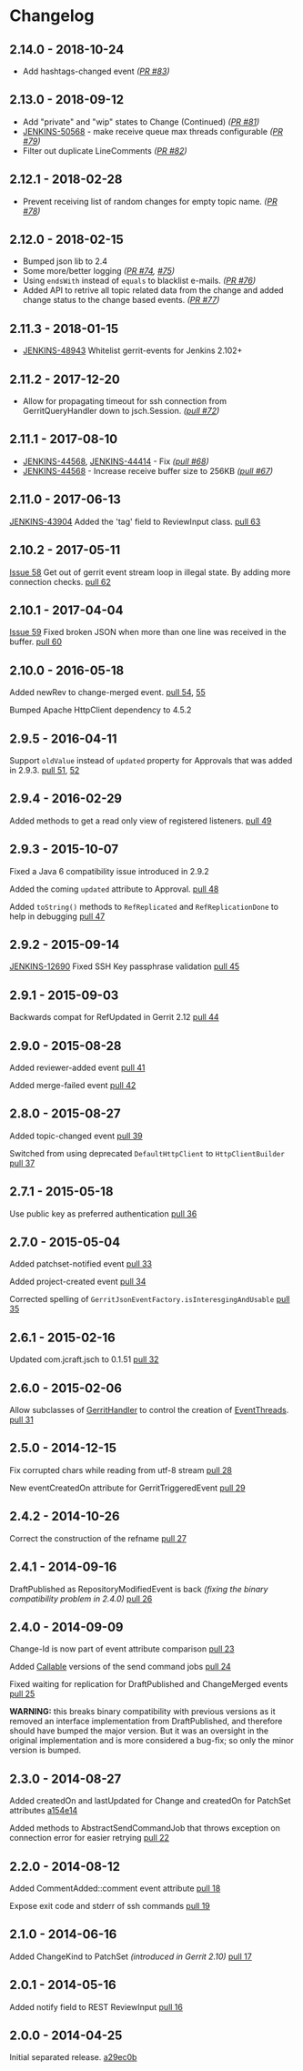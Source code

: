 # Changelog

## 2.14.0 - 2018-10-24
* Add hashtags-changed event _([PR #83](https://github.com/sonyxperiadev/gerrit-events/pull/83))_

## 2.13.0 - 2018-09-12
* Add "private" and "wip" states to Change (Continued) _([PR #81](https://github.com/sonyxperiadev/gerrit-events/pull/81))_
* [JENKINS-50568](https://issues.jenkins-ci.org/browse/JENKINS-50568) - make receive queue max threads configurable _([PR #79](https://github.com/sonyxperiadev/gerrit-events/pull/79))_
* Filter out duplicate LineComments _([PR #82](https://github.com/sonyxperiadev/gerrit-events/pull/82))_

## 2.12.1 - 2018-02-28
* Prevent receiving list of random changes for empty topic name. _([PR #78](https://github.com/sonyxperiadev/gerrit-events/pull/78))_

## 2.12.0 - 2018-02-15
* Bumped json lib to 2.4
* Some more/better logging _([PR #74](https://github.com/sonyxperiadev/gerrit-events/pull/74), [#75](https://github.com/sonyxperiadev/gerrit-events/pull/75))_
* Using `endsWith` instead of `equals` to blacklist e-mails. _([PR #76](https://github.com/sonyxperiadev/gerrit-events/pull/76))_
* Added API to retrive all topic related data from the change and added  change status to the change based events. _([PR #77](https://github.com/sonyxperiadev/gerrit-events/pull/77))_

## 2.11.3 - 2018-01-15

* [JENKINS-48943](https://issues.jenkins-ci.org/browse/JENKINS-48943) Whitelist gerrit-events for Jenkins 2.102+

## 2.11.2 - 2017-12-20

* Allow for propagating timeout for ssh connection from GerritQueryHandler down to jsch.Session. _([pull #72](https://github.com/sonyxperiadev/gerrit-events/pull/72))_

## 2.11.1 - 2017-08-10
* [JENKINS-44568](https://issues.jenkins-ci.org/browse/JENKINS-44568), [JENKINS-44414](https://issues.jenkins-ci.org/browse/JENKINS-44414) - Fix _([pull #68](https://github.com/sonyxperiadev/gerrit-events/pull/68))_
* [JENKINS-44568](https://issues.jenkins-ci.org/browse/JENKINS-44568) - Increase receive buffer size to 256KB _([pull #67](https://github.com/sonyxperiadev/gerrit-events/pull/67))_

## 2.11.0 - 2017-06-13
[JENKINS-43904](https://issues.jenkins-ci.org/browse/JENKINS-43904) Added the 'tag' field to ReviewInput class. [pull 63](https://github.com/sonyxperiadev/gerrit-events/pull/63)

## 2.10.2 - 2017-05-11
[Issue 58](https://github.com/sonyxperiadev/gerrit-events/issues/58) Get out of gerrit event stream loop in illegal state. By adding more connection checks. [pull 62](https://github.com/sonyxperiadev/gerrit-events/pull/62)


## 2.10.1 - 2017-04-04
[Issue 59](https://github.com/sonyxperiadev/gerrit-events/issues/59) Fixed broken JSON when more than one line was received in the buffer. [pull 60](https://github.com/sonyxperiadev/gerrit-events/pull/60)

## 2.10.0 - 2016-05-18
Added newRev to change-merged event. [pull 54](https://github.com/sonyxperiadev/gerrit-events/pull/54), [55](https://github.com/sonyxperiadev/gerrit-events/pull/55)

Bumped Apache HttpClient dependency to 4.5.2

## 2.9.5 - 2016-04-11
Support `oldValue` instead of `updated` property for Approvals that was added in 2.9.3. [pull 51](https://github.com/sonyxperiadev/gerrit-events/pull/51), [52](https://github.com/sonyxperiadev/gerrit-events/pull/52)

## 2.9.4 - 2016-02-29
Added methods to get a read only view of registered listeners. [pull 49](https://github.com/sonyxperiadev/gerrit-events/pull/49)

## 2.9.3 - 2015-10-07
Fixed a Java 6 compatibility issue introduced in 2.9.2

Added the coming `updated` attribute to Approval. [pull 48](https://github.com/sonyxperiadev/gerrit-events/pull/48)

Added ```toString()``` methods to ```RefReplicated``` and ```RefReplicationDone``` to help in debugging [pull 47](https://github.com/sonyxperiadev/gerrit-events/pull/47)

## 2.9.2 - 2015-09-14
[JENKINS-12690](https://issues.jenkins-ci.org/browse/JENKINS-12690) Fixed SSH Key passphrase validation [pull 45](https://github.com/sonyxperiadev/gerrit-events/pull/45)

## 2.9.1 - 2015-09-03
Backwards compat for RefUpdated in Gerrit 2.12 [pull 44](https://github.com/sonyxperiadev/gerrit-events/pull/44)

## 2.9.0 - 2015-08-28
Added reviewer-added event [pull 41](https://github.com/sonyxperiadev/gerrit-events/pull/41)

Added merge-failed event [pull 42](https://github.com/sonyxperiadev/gerrit-events/pull/42)

## 2.8.0 - 2015-08-27
Added topic-changed event [pull 39](https://github.com/sonyxperiadev/gerrit-events/pull/39)

Switched from using deprecated ```DefaultHttpClient``` to ```HttpClientBuilder```  [pull 37](https://github.com/sonyxperiadev/gerrit-events/pull/37)

## 2.7.1 - 2015-05-18
Use public key as preferred authentication [pull 36](https://github.com/sonyxperiadev/gerrit-events/pull/36)

## 2.7.0 - 2015-05-04
Added patchset-notified event [pull 33](https://github.com/sonyxperiadev/gerrit-events/pull/33)

Added project-created event [pull 34](https://github.com/sonyxperiadev/gerrit-events/pull/34)

Corrected spelling of ```GerritJsonEventFactory.isInteresgingAndUsable``` [pull 35](https://github.com/sonyxperiadev/gerrit-events/pull/35)

## 2.6.1 - 2015-02-16
Updated com.jcraft.jsch to 0.1.51 [pull 32](https://github.com/sonyxperiadev/gerrit-events/pull/32)

## 2.6.0 - 2015-02-06
Allow subclasses of [GerritHandler](https://github.com/sonyxperiadev/gerrit-events/blob/master/src/main/java/com/sonymobile/tools/gerrit/gerritevents/GerritHandler.java)
to control the creation of [EventThreads](https://github.com/sonyxperiadev/gerrit-events/blob/master/src/main/java/com/sonymobile/tools/gerrit/gerritevents/workers/EventThread.java).
[pull 31](https://github.com/sonyxperiadev/gerrit-events/pull/31)

## 2.5.0 - 2014-12-15
Fix corrupted chars while reading from utf-8 stream [pull 28](https://github.com/sonyxperiadev/gerrit-events/pull/28)

New eventCreatedOn attribute for GerritTriggeredEvent [pull 29](https://github.com/sonyxperiadev/gerrit-events/pull/29)

## 2.4.2 - 2014-10-26
Correct the construction of the refname [pull 27](https://github.com/sonyxperiadev/gerrit-events/pull/27)

## 2.4.1 - 2014-09-16
DraftPublished as RepositoryModifiedEvent is back _(fixing the binary compatibility problem in 2.4.0)_ [pull 26](https://github.com/sonyxperiadev/gerrit-events/pull/26)

## 2.4.0 - 2014-09-09
Change-Id is now part of event attribute comparison [pull 23](https://github.com/sonyxperiadev/gerrit-events/pull/23)

Added [Callable](http://docs.oracle.com/javase/6/docs/api/java/util/concurrent/Callable.html) versions of the send command jobs [pull 24](https://github.com/sonyxperiadev/gerrit-events/pull/24)

Fixed waiting for replication for DraftPublished and ChangeMerged events [pull 25](https://github.com/sonyxperiadev/gerrit-events/pull/25)

**WARNING:** this breaks binary compatibility with previous versions as it removed an interface implementation from DraftPublished,
and therefore should have bumped the major version. But it was an oversight in the original implementation and is more considered a bug-fix;
so only the minor version is bumped.

## 2.3.0 - 2014-08-27
Added createdOn and lastUpdated for Change and createdOn for PatchSet attributes [a154e14](https://github.com/sonyxperiadev/gerrit-events/commit/a154e14938f2982e4240e43f873d2c029e163a3e)

Added methods to AbstractSendCommandJob that throws exception on connection error for easier retrying
[pull 22](https://github.com/sonyxperiadev/gerrit-events/pull/22)

## 2.2.0 - 2014-08-12
Added CommentAdded::comment event attribute [pull 18](https://github.com/sonyxperiadev/gerrit-events/pull/18)

Expose exit code and stderr of ssh commands [pull 19](https://github.com/sonyxperiadev/gerrit-events/pull/19)

## 2.1.0 - 2014-06-16
Added ChangeKind to PatchSet _(introduced in Gerrit 2.10)_ [pull 17](https://github.com/sonyxperiadev/gerrit-events/pull/17)

## 2.0.1 - 2014-05-16
Added notify field to REST ReviewInput [pull 16](https://github.com/sonyxperiadev/gerrit-events/pull/16)

## 2.0.0 - 2014-04-25
Initial separated release. [a29ec0b](https://github.com/sonyxperiadev/gerrit-events/commit/a29ec0b1f54b040ba2bd265c6f5269380f812034)
